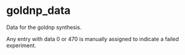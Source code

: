# goldnp_data

Data for the goldnp synthesis.

Any entry with data 0 or 470 is manually assigned to indicate a failed experiment.
